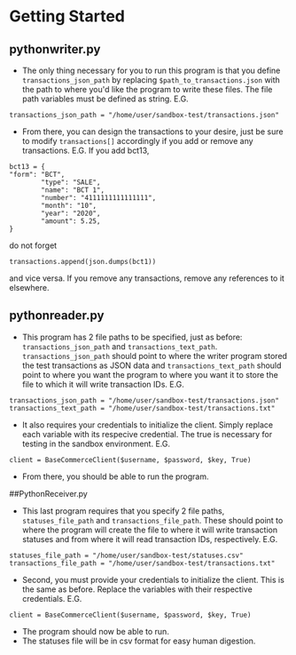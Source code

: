 # Getting Started
## pythonwriter.py
* The only thing necessary for you to run this program is that you define `transactions_json_path` by replacing `$path_to_transactions.json` with the path to where you'd like the program to write these files. The file path variables must be defined as string. E.G.
```
transactions_json_path = "/home/user/sandbox-test/transactions.json"
```
* From there, you can design the transactions to your desire, just be sure to modify `transactions[]` accordingly if you add or remove any transactions. E.G.
If you add bct13,
```
bct13 = {
"form": "BCT",
        "type": "SALE",
        "name": "BCT 1",
        "number": "4111111111111111",
        "month": "10",
        "year": "2020",
        "amount": 5.25,
}
```
do not forget
```
transactions.append(json.dumps(bct1))
```
and vice versa. If you remove any transactions, remove any references to it elsewhere.

## pythonreader.py
* This program has 2 file paths to be specified, just as before: `transactions_json_path` and `transactions_text_path`. `transactions_json_path` should point to where the writer program stored the test transactions as JSON data and `transactions_text_path` should point to where you want the program to where you want it to store the file to which it will write transaction IDs. E.G.
```
transactions_json_path = "/home/user/sandbox-test/transactions.json"
transactions_text_path = "/home/user/sandbox-test/transactions.txt"
```
* It also requires your credentials to initialize the client. Simply replace each variable with its respecive credential. The true is necessary for testing in the sandbox environment. E.G. 
```
client = BaseCommerceClient($username, $password, $key, True)
```
* From there, you should be able to run the program. 

##PythonReceiver.py
* This last program requires that you specify 2 file paths, `statuses_file_path` and `transactions_file_path`. These should point to where the program will create the file to where it will write transaction statuses and from where it will read transaction IDs, respectively. E.G.
```
statuses_file_path = "/home/user/sandbox-test/statuses.csv"
transactions_file_path = "/home/user/sandbox-test/transactions.txt"
```
* Second, you must provide your credentials to initialize the client. This is the same as before. Replace the variables with their respective credentials. E.G.
```
client = BaseCommerceClient($username, $password, $key, True)
```
* The program should now be able to run.
* The statuses file will be in csv format for easy human digestion. 

